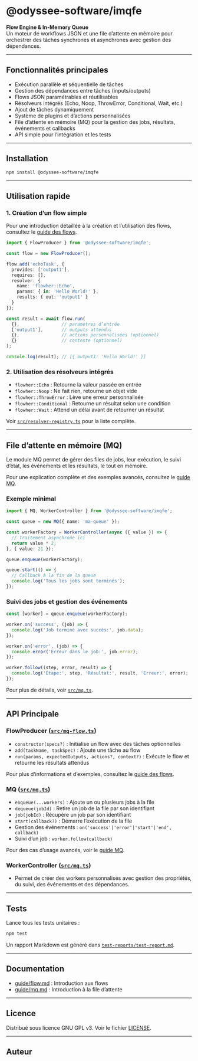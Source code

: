 # @odyssee-software/imqfe

**Flow Engine & In-Memory Queue**  
Un moteur de workflows JSON et une file d’attente en mémoire pour orchestrer des tâches synchrones et asynchrones avec gestion des dépendances.

---

## Fonctionnalités principales

- Exécution parallèle et séquentielle de tâches
- Gestion des dépendances entre tâches (inputs/outputs)
- Flows JSON paramétrables et réutilisables
- Résolveurs intégrés (Echo, Noop, ThrowError, Conditional, Wait, etc.)
- Ajout de tâches dynamiquement
- Système de plugins et d’actions personnalisées
- File d’attente en mémoire (MQ) pour la gestion des jobs, résultats, événements et callbacks
- API simple pour l’intégration et les tests

---

## Installation

```sh
npm install @odyssee-software/imqfe
```

---

## Utilisation rapide

### 1. Création d’un flow simple
Pour une introduction détaillée à la création et l’utilisation des flows, consultez le [guide des flows](./guide/flow.md).

```ts
import { FlowProducer } from '@odyssee-software/imqfe';

const flow = new FlowProducer();

flow.add('echoTask', {
  provides: ['output1'],
  requires: [],
  resolver: {
    name: 'flowher::Echo',
    params: { in: 'Hello World!' },
    results: { out: 'output1' }
  }
});

const result = await flow.run(
  {},                // paramètres d’entrée
  ['output1'],       // outputs attendus
  {},                // actions personnalisées (optionnel)
  {}                 // contexte (optionnel)
);

console.log(result); // [{ output1: 'Hello World!' }]
```

### 2. Utilisation des résolveurs intégrés

- `flowher::Echo` : Retourne la valeur passée en entrée
- `flowher::Noop` : Ne fait rien, retourne un objet vide
- `flowher::ThrowError` : Lève une erreur personnalisée
- `flowher::Conditional` : Retourne un résultat selon une condition
- `flowher::Wait` : Attend un délai avant de retourner un résultat

Voir [`src/resolver-registry.ts`](src/resolver-registry.ts) pour la liste complète.

---

## File d’attente en mémoire (MQ)

Le module MQ permet de gérer des files de jobs, leur exécution, le suivi d’état, les événements et les résultats, le tout en mémoire.

Pour une explication complète et des exemples avancés, consultez le [guide MQ](./guide/mq.md).

### Exemple minimal

```ts
import { MQ, WorkerController } from '@odyssee-software/imqfe';

const queue = new MQ({ name: 'ma-queue' });

const workerFactory = WorkerController(async ({ value }) => {
  // Traitement asynchrone ici
  return value * 2;
}, { value: 21 });

queue.enqueue(workerFactory);

queue.start(() => {
  // Callback à la fin de la queue
  console.log('Tous les jobs sont terminés');
});
```

### Suivi des jobs et gestion des événements

```ts
const [worker] = queue.enqueue(workerFactory);

worker.on('success', (job) => {
  console.log('Job terminé avec succès:', job.data);
});

worker.on('error', (job) => {
  console.error('Erreur dans le job:', job.error);
});

worker.follow((step, error, result) => {
  console.log('Étape:', step, 'Résultat:', result, 'Erreur:', error);
});
```

Pour plus de détails, voir [`src/mq.ts`](src/mq.ts).

---

## API Principale

### FlowProducer ([`src/mq-flow.ts`](src/mq-flow.ts))

- `constructor(specs?)` : Initialise un flow avec des tâches optionnelles
- `add(taskName, taskSpec)` : Ajoute une tâche au flow
- `run(params, expectedOutputs, actions?, context?)` : Exécute le flow et retourne les résultats attendus

Pour plus d’informations et d’exemples, consultez le [guide des flows](./guide/flow.md).

### MQ ([`src/mq.ts`](src/mq.ts))

- `enqueue(...workers)` : Ajoute un ou plusieurs jobs à la file
- `dequeue(jobId)` : Retire un job de la file par son identifiant
- `job(jobId)` : Récupère un job par son identifiant
- `start(callback?)` : Démarre l’exécution de la file
- Gestion des événements : `on('success'|'error'|'start'|'end', callback)`
- Suivi d’un job : `worker.follow(callback)`

Pour des cas d’usage avancés, voir le [guide MQ](./guide/mq.md).

### WorkerController ([`src/mq.ts`](src/mq.ts))

- Permet de créer des workers personnalisés avec gestion des propriétés, du suivi, des événements et des dépendances.

---

## Tests

Lance tous les tests unitaires :

```sh
npm test
```

Un rapport Markdown est généré dans [`test-reports/test-report.md`](test-reports/test-report.md).

---

## Documentation

- [guide/flow.md](guide/flow.md) : Introduction aux flows
- [guide/mq.md](guide/mq.md) : Introduction à la file d’attente

---

## Licence

Distribué sous licence GNU GPL v3. Voir le fichier [LICENSE](LICENSE).

---

## Auteur